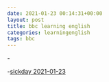 ```yaml
---
date: 2021-01-23 00:14:31+00:00
layout: post
title: bbc learning english
categories: learningenglish
tags: bbc
---
```


-[]()

-[sickday 2021-01-23](https://www.bbc.co.uk/learningenglish/english/features/childrens-stories/sickday) 



